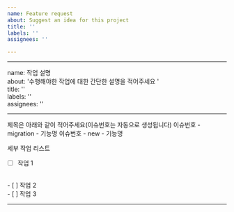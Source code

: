 ```yaml
---
name: Feature request
about: Suggest an idea for this project
title: ''
labels: ''
assignees: ''

---
```


---
name: 작업 설명
<br/>
about: '수행해야한 작업에 대한 간단한 설명을 적어주세요 '
<br/>
title: ''
<br/>
labels: ''
<br/>
assignees: ''

---
제목은 아래와 같이 적어주세요(이슈번호는 자동으로 생성됩니다)
이슈번호 - migration - 기능명
이슈번호 - new - 기능명

세부 작업 리스트
<br/>
- [ ] 작업 1
<br/>
- [ ] 작업 2
<br/>
- [ ] 작업 3

---
